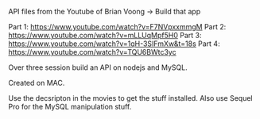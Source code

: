 API files from the Youtube of Brian Voong -> Build that app

Part 1: https://www.youtube.com/watch?v=F7NVpxxmmgM
Part 2: https://www.youtube.com/watch?v=mLLUqMpf5H0
Part 3: https://www.youtube.com/watch?v=1qH-3SIFmXw&t=18s
Part 4: https://www.youtube.com/watch?v=TQU6BWtc3yc

Over three session build an API on nodejs and MySQL.

Created on MAC.

Use the decsripton in the movies to get the stuff installed.
Also use Sequel Pro for the MySQL manipulation stuff.
